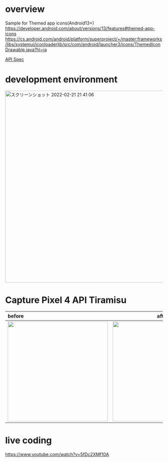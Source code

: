 # overview
Sample for Themed app icons(Android13+)<br>
https://developer.android.com/about/versions/13/features#themed-app-icons<br>
https://cs.android.com/android/platform/superproject/+/master:frameworks/libs/systemui/iconloaderlib/src/com/android/launcher3/icons/ThemedIconDrawable.java?hl=ja<br>

[API Spec](https://developer.android.com/about/versions/13/features#themed-app-icon-specs)<br>

# development environment
<img width="614" alt="スクリーンショット 2022-02-21 21 41 06" src="https://user-images.githubusercontent.com/16476224/154957177-5ab400c6-0606-4360-8361-ac0e1157e823.png">


# Capture Pixel 4 API Tiramisu

| before | after |
|:---|:---:|
|<img src="https://github.com/LeoAndo/android-themed-icon-samples/blob/main/ComposeSample/before.gif" width=320 /> |<img src="https://github.com/LeoAndo/android-themed-icon-samples/blob/main/ComposeSample/after.gif" width=320 /> |

# live coding
https://www.youtube.com/watch?v=5fDc2XMf10A<br>
